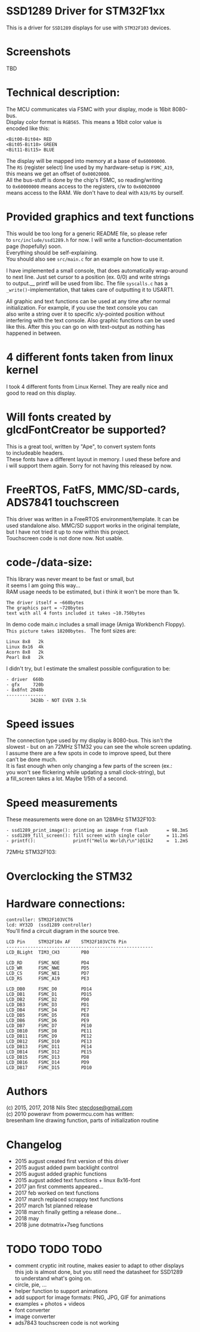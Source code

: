 # SSD1289 Driver for STM32F1xx  
  
This is a driver for `SSD1289` displays for use with `STM32F103` devices.  
  
# Screenshots  
  
TBD  
  
# Technical description:  
The MCU communicates via FSMC with your display, mode is 16bit 8080-bus.  
Display color format is `RGB565`. This means a 16bit color value is  
encoded like this:  
```
<Bit00-Bit04> RED  
<Bit05-Bit10> GREEN  
<Bit11-Bit15> BLUE  
```
The display will be mapped into memory at a base of `0x60000000`.  
The `RS` (register select) line used by my hardware-setup is `FSMC_A19`,  
this means we get an offset of `0x00020000`.  
All the bus-stuff is done by the chip's FSMC, so reading/writing  
to `0x60000000` means access to the registers, r/w to `0x60020000`  
means access to the RAM. We don't have to deal with `A19/RS` by ourself.  
  
# Provided graphics and text functions  
This would be too long for a generic README file, so please refer  
to `src/include/ssd1289.h` for now. I will write a function-documentation  
page (hopefully) soon.  
Everything should be self-explaining.  
You should also see `src/main.c` for an example on how to use it.  
  
I have implemented a small console, that does automatically wrap-around  
to next line. Just set cursor to a position (ex. 0/0) and write strings  
to output.__
printf will be used from libc. The file `syscalls.c` has a  
`_write()`-implementation, that takes care of outputting it to USART1.
  
All graphic and text functions can be used at any time after normal  
initialization. For example, if you use the text console you can  
also write a string over it to specific x/y-pointed position without  
interfering with the text console. Also graphic functions can be used  
like this. After this you can go on with text-output as nothing has  
happened in between.  
  
# 4 different fonts taken from linux kernel  
I took 4 different fonts from Linux Kernel. They are really nice and  
good to read on this display.  
  
# Will fonts created by glcdFontCreator be supported?   
This is a great tool, written by "Ape", to convert system fonts  
to includeable headers.  
These fonts have a different layout in memory. I used these before and  
i will support them again. Sorry for not having this released by now.  
  
# FreeRTOS, FatFS, MMC/SD-cards, ADS7841 touchscreen  
This driver was written in a FreeRTOS environment/template. It can be  
used standalone also. MMC/SD support works in the original template,  
but I have not tried it up to now within this project.  
Touchscreen code is not done now. Not usable.  
  
# code-/data-size:  
This library was never meant to be fast or small, but  
it seems I am going this way...  
RAM usage needs to be estimated, but i think it won't be more than 1k.
  
`The driver itself = ~660bytes`  
`The graphics part = ~720bytes`  
`text with all 4 fonts included it takes ~10.750bytes`  
  
In demo code main.c includes a small image (Amiga Workbench Floppy).  
`This picture takes 18200bytes. ` 
The font sizes are:  
```
Linux 8x8	2k  
Linux 8x16	4k  
Acorn 8x8	2k  
Pearl 8x8	2k  
```
I didn't try, but I estimate the smallest possible configuration to be:  
```
- driver  660b  
- gfx     720b  
- 8x8fnt 2048b  
---------------  
         3428b - NOT EVEN 3.5k  
```
         
# Speed issues  
The connection type used by my display is 8080-bus. This isn't the   
slowest - but on an 72MHz STM32 you can see the whole screen updating.  
I assume there are a few spots in code to improve speed, but there  
can't be done much.  
It is fast enough when only changing a few parts of the screen (ex.:   
you won't see flickering while updating a small clock-string), but  
a fill_screen takes a lot. Maybe 1/5th of a second.  

# Speed measurements 
These measurements were done on an 128MHz STM32F103:  
```
- ssd1289_print_image(): printing an image from flash       = 98.3mS
- ssd1289_fill_screen(): fill screen with single color      = 11.2mS
- printf():              printf("Hello World\r\n")@11k2     =  1.2mS
```
72MHz STM32F103:  

# Overclocking the STM32

# Hardware connections:  
`controller: STM32F103VCT6`  
`lcd: HY32D  (ssd1289 controller)`  
You'll find a circuit diagram in the source tree.  
```
LCD Pin	    STM32F10x AF    STM32F103VCT6 Pin  
-------------------------------------------------------  
LCD_BLight	TIM3_CH3		PB0  
  
LCD_RD		FSMC_NOE		PD4  
LCD_WR		FSMC_NWE		PD5  
LCD_CS		FSMC_NE1		PD7  
LCD_RS		FSMC_A19		PE3  
  
LCD_DB0		FSMC_D0			PD14  
LCD_DB1		FSMC_D1			PD15  
LCD_DB2		FSMC_D2			PD0  
LCD_DB3		FSMC_D3			PD1  
LCD_DB4		FSMC_D4			PE7  
LCD_DB5		FSMC_D5			PE8  
LCD_DB6		FSMC_D6			PE9  
LCD_DB7		FSMC_D7			PE10  
LCD_DB10	FSMC_D8			PE11  
LCD_DB11	FSMC_D9			PE12  
LCD_DB12	FSMC_D10		PE13  
LCD_DB13	FSMC_D11		PE14  
LCD_DB14	FSMC_D12		PE15  
LCD_DB15	FSMC_D13		PD8  
LCD_DB16 	FSMC_D14		PD9  
LCD_DB17	FSMC_D15		PD10  
```
  
# Authors  
(c) 2015, 2017, 2018 Nils Stec <stecdose@gmail.com>  
(c) 2010 poweravr from powermcu.com has written:   
bresenham line drawing function, parts of initialization routine  
  
# Changelog  
- 2015 august	created first version of this driver  
- 2015 august	added pwm backlight control  
- 2015 august	added graphic functions  
- 2015 august	added text functions + linux 8x16-font  
- 2017 jan	first comments appeared...  
- 2017 feb	worked on text functions  
- 2017 march	replaced scrappy text functions  
- 2017 march	1st planned release  
- 2018 march  finally getting a release done...  
- 2018 may
- 2018 june dotmatrix+7seg functions  
  
  
# TODO TODO TODO   
- comment cryptic init routine, makes easier to adapt to other displays  
  this job is almost done, but you still need the datasheet for SSD1289  
  to understand what's going on.  
- circle, pie, ...  
- helper function to support animations  
- add support for image formats: PNG, JPG, GIF for animations  
- examples + photos + videos  
- font converter  
- image converter  
- ads7843 touchscreen code is not working  
  
  
  
  
